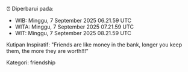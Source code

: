 ⏰ Diperbarui pada:
- WIB: Minggu, 7 September 2025 06.21.59 UTC
- WITA: Minggu, 7 September 2025 07.21.59 UTC
- WIT: Minggu, 7 September 2025 08.21.59 UTC

Kutipan Inspiratif:
"Friends are like money in the bank, longer you keep them, the more they are worth!!!"


Kategori: friendship


